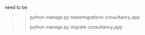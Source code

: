 need to be

> > python manage.py makemigrations consultancy_app

> > python manage.py migrate consultancy_app
